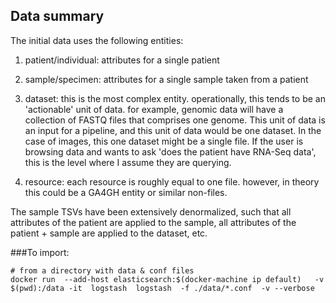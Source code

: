 ## Data summary

The initial data uses the following entities:

1) patient/individual: attributes for a single patient

2) sample/specimen: attributes for a single sample taken from a patient

3) dataset: this is the most complex entity.  operationally, this tends to be an 'actionable' unit of data.  for example, genomic data will have a collection of FASTQ files that comprises one genome.  This unit of data is an input for a pipeline, and this unit of data would be one dataset.  In the case of images, this one dataset might be a single file.  If the user is browsing data and wants to ask 'does the patient have RNA-Seq data', this is the level where I assume they are querying.

4) resource: each resource is roughly equal to one file.  however, in theory this could be a GA4GH entity or similar non-files.

The sample TSVs have been extensively denormalized, such that all attributes of the patient are applied to the sample, all attributes of the patient + sample are applied to the dataset, etc.


###To import:
```
# from a directory with data & conf files
docker run  --add-host elasticsearch:$(docker-machine ip default)   -v $(pwd):/data -it  logstash  logstash  -f ./data/*.conf  -v --verbose

```
